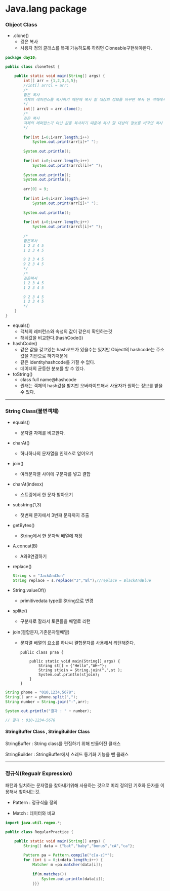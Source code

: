 # Java.lang package

### Object Class

 * .clone()
   	* 깊은 복사
   * 사용자 정의 클래스를 복제 가능하도록 하려면 Cloneable구현해야한다.

``` java
package day10;

public class cloneTest {

	public static void main(String[] args) {
		int[] arr = {1,2,3,4,5};
		//int[] arrcl = arr;
        /*
        얕은 복사 
        객체의 레퍼런스를 복사하기 때문에 복사 할 대상의 정보를 바꾸면 복사 된 객체에서도 변경된다.
        */
		int[] arrcl = arr.clone();
        /*
        깊은 복사 
        객체의 레퍼런스가 아닌 값을 복사하기 때문에 복사 할 대상의 정보를 바꾸면 복사 된 객체에서는 변		  경되지 않는다.
        */
		
		for(int i=0;i<arr.length;i++)
			System.out.print(arr[i]+" ");
		
		System.out.println();
		
		for(int i=0;i<arr.length;i++)
			System.out.print(arrcl[i]+" ");
		
		System.out.println();
		System.out.println();
		
		arr[0] = 9;
		
		for(int i=0;i<arr.length;i++)
			System.out.print(arr[i]+" ");
		
		System.out.println();
		
		for(int i=0;i<arr.length;i++)
			System.out.print(arrcl[i]+" ");
        
        /*
        얕은복사
        1 2 3 4 5 
        1 2 3 4 5 

        9 2 3 4 5 
        9 2 3 4 5 
        */
        /* 
        깊은복사
        1 2 3 4 5 
        1 2 3 4 5 

        9 2 3 4 5 
        1 2 3 4 5 
        */
	}
}
```

* equals()
  * 객체의 레퍼런스와 속성의 값이 같은지 확인하는것
  * 해쉬값을 비교한다.(hashCode())
* hashCode()
  * 같은 값을 갖고있는 hash코드가 있을수는 있지만 Object의 hashcode는 주소값을 기반으로 하기때문에
  * 같은 identityhashcode를 가질 수 없다.
  * 데이터의 균등한 분포를 할 수 있다.
* toString()
  * class full name@hashcode
  * 원래는 객체의 hash값을 받지만 오버라이드해서 사용자가 원하는 정보를 받을 수 있다.

---

### String Class(불변객체)

* equals()
  
  * 문자열 자체를 비교한다.
  
* charAt()
  
  * 하나하나의 문자열을 인덱스로 얻어오기
  
* join()
  
  * 여러문자열 사이에 구분자를 넣고 결합
  
* charAt(indexx)
  
  * 스트링에서 한 문자 받아오기
  
* substring(1,3)
  
  * 첫번째 문자에서 3번쨰 문자까지 추출
  
* getBytes()
  
  * String에서 한 문자씩 배열에 저장
  
* A.concat(B)
  
  * A와B연결하기
  
* replace()

  ```java
  String s = "JackAndJun"
  String replace = s.replace("J","Bl");//replace = BlackAndBlue
  ```

* String.valueOf()

  * primitivedata type를 String으로 변경

* splite()

  * 구분자로 잘라서 토큰들을 배열로 리턴

* join(결합문자,기존문자열배열)

  * 문자열 배열의 요소를 하나씨 결합문자를 사용해서 리턴해준다.

    ```
    public class praa {
    
    	public static void main(String[] args) {
    		String st[] = {"Hello","AH~"};
    		String stjoin = String.join(",",st );
    		System.out.println(stjoin);
    	}
    }
    ```

```java
String phone = "010,1234,5678";
String[] arr = phone.split(",");
String number = String.join("-",arr);

System.out.println("결과 : " + number);

// 결과 : 010-1234-5678
```

#### StringBuffer Class , StringBuilder Class

StringBuffer : String class를 편집하기 위해 만들어진 클래스

StringBuilder : StringBuffer에서 스레드 동기화 기능을 뺀 클래스



---

### 정규식(Regualr Expression)

패턴과 일치하는 문자열을 찾아내기위해 사용하는 것으로 미리 정의된 기호와 문자를 이용해서 찾아내는것.

- Pattern : 정규식을 정의

- Match : 데이터와 비교

```java
import java.util.regex.*;

public class RegularPractice {

	public static void main(String[] args) {
		String[] data = {"bat","baby","bonus","cA","ca"};
		
		Pattern pa = Pattern.compile("c[a-z]*");
		for (int i = 0;i<data.length;i++) {
			Matcher m =pa.matcher(data[i]);
			
			if(m.matches()) 
				System.out.println(data[i]);
			}}}

```



